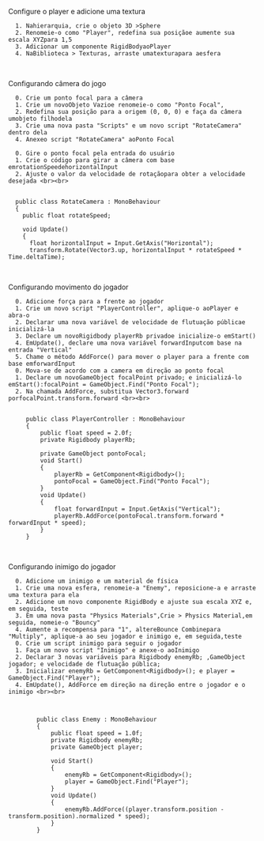 Configure o player e adicione uma textura

      1. Nahierarquia, crie o objeto 3D >Sphere 
      2. Renomeie-o como "Player", redefina sua posiçãoe aumente sua escala XYZpara 1,5
      3. Adicionar um componente RigidBodyaoPlayer 
      4. NaBiblioteca > Texturas, arraste umatexturapara aesfera
<br>

Configurando câmera do jogo

      0. Crie um ponto focal para a câmera
      1. Crie um novoObjeto Vazioe renomeie-o como "Ponto Focal",
      2. Redefina sua posição para a origem (0, 0, 0) e faça da câmera umobjeto filhodela
      3. Crie uma nova pasta "Scripts" e um novo script "RotateCamera" dentro dela
      4. Anexeo script "RotateCamera" aoPonto Focal

      0. Gire o ponto focal pela entrada do usuário
      1. Crie o código para girar a câmera com base emrotationSpeedehorizontalInput
      2. Ajuste o valor da velocidade de rotaçãopara obter a velocidade desejada <br><br>


      public class RotateCamera : MonoBehaviour
      {
        public float rotateSpeed;
        
        void Update()
        {
          float horizontalInput = Input.GetAxis("Horizontal");
          transform.Rotate(Vector3.up, horizontalInput * rotateSpeed * Time.deltaTime);
<br>

Configurando movimento do jogador 

      0. Adicione força para a frente ao jogador
      1. Crie um novo script "PlayerController", aplique-o aoPlayer e abra-o
      2. Declarar uma nova variável de velocidade de flutuação públicae inicializá-la
      3. Declare um novoRigidbody playerRb privadoe inicialize-o emStart()
      4. EmUpdate(), declare uma nova variável forwardInputcom base na entrada "Vertical"
      5. Chame o método AddForce() para mover o player para a frente com base emforwardInput
      0. Mova-se de acordo com a camera em direção ao ponto focal
      1. Declare um novoGameObject focalPoint privado; e inicializá-lo emStart():focalPoint = GameObject.Find("Ponto Focal");
      2. Na chamada AddForce, substitua Vector3.forward porfocalPoint.transform.forward <br><br>


         public class PlayerController : MonoBehaviour
         {
             public float speed = 2.0f;
             private Rigidbody playerRb;

             private GameObject pontoFocal;
             void Start()
             {
                 playerRb = GetComponent<Rigidbody>();
                 pontoFocal = GameObject.Find("Ponto Focal");
             }
             void Update()
             {
                 float forwardInput = Input.GetAxis("Vertical");
                 playerRb.AddForce(pontoFocal.transform.forward * forwardInput * speed);
             }
         }

<br>

Configurando inimigo do jogador

      0. Adicione um inimigo e um material de física
      1. Crie uma nova esfera, renomeie-a "Enemy", reposicione-a e arraste uma textura para ela
      2. Adicione um novo componente RigidBody e ajuste sua escala XYZ e, em seguida, teste
      3. Em uma nova pasta "Physics Materials",Crie > Physics Material,em seguida, nomeie-o "Bouncy"
      4. Aumente a recompensa para "1", altereBounce Combinepara "Multiply", aplique-a ao seu jogador e inimigo e, em seguida,teste 
      0. Crie um script inimigo para seguir o jogador
      1. Faça um novo script "Inimigo" e anexe-o aoInimigo
      2. Declarar 3 novas variáveis para Rigidbody enemyRb; ,GameObject jogador; e velocidade de flutuação pública;
      3. Inicializar enemyRb = GetComponent<Rigidbody>(); e player = GameObject.Find("Player");
      4. EmUpdate(), AddForce em direção na direção entre o jogador e o inimigo <br><br>

   

            public class Enemy : MonoBehaviour
            {
                public float speed = 1.0f;
                private Rigidbody enemyRb;
                private GameObject player;

                void Start()
                {
                    enemyRb = GetComponent<Rigidbody>();
                    player = GameObject.Find("Player");
                }
                void Update()
                {
                    enemyRb.AddForce((player.transform.position - transform.position).normalized * speed);
                }
            }
